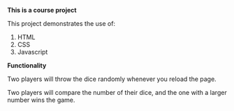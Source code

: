 **This is a course project**

This project demonstrates the use of:

1. HTML
2. CSS
3. Javascript


**Functionality**

Two players will throw the dice randomly whenever you reload the page.

Two players will compare the number of their dice, and the one with a larger number wins the game.